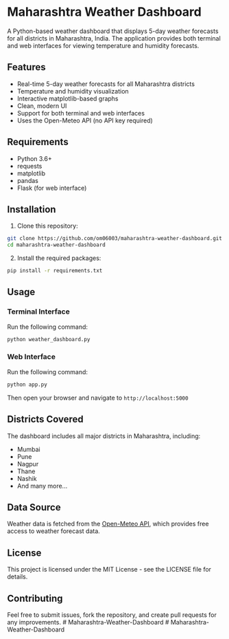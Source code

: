 # Maharashtra Weather Dashboard

A Python-based weather dashboard that displays 5-day weather forecasts for all districts in Maharashtra, India. The application provides both terminal and web interfaces for viewing temperature and humidity forecasts.

## Features

- Real-time 5-day weather forecasts for all Maharashtra districts
- Temperature and humidity visualization
- Interactive matplotlib-based graphs
- Clean, modern UI
- Support for both terminal and web interfaces
- Uses the Open-Meteo API (no API key required)

## Requirements

- Python 3.6+
- requests
- matplotlib
- pandas
- Flask (for web interface)

## Installation

1. Clone this repository:
```bash
git clone https://github.com/om06003/maharashtra-weather-dashboard.git
cd maharashtra-weather-dashboard
```

2. Install the required packages:
```bash
pip install -r requirements.txt
```

## Usage

### Terminal Interface

Run the following command:
```bash
python weather_dashboard.py
```

### Web Interface

Run the following command:
```bash
python app.py
```
Then open your browser and navigate to `http://localhost:5000`

## Districts Covered

The dashboard includes all major districts in Maharashtra, including:
- Mumbai
- Pune
- Nagpur
- Thane
- Nashik
- And many more...

## Data Source

Weather data is fetched from the [Open-Meteo API](https://open-meteo.com/), which provides free access to weather forecast data.

## License

This project is licensed under the MIT License - see the LICENSE file for details.

## Contributing

Feel free to submit issues, fork the repository, and create pull requests for any improvements.
#   M a h a r a s h t r a - W e a t h e r - D a s h b o a r d 
 
 #   M a h a r a s h t r a - W e a t h e r - D a s h b o a r d 
 
 
